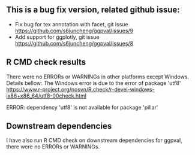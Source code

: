 ## This is a bug fix version, related github issue:
* Fix bug for tex annotation with facet, git issue https://github.com/s6juncheng/ggpval/issues/9
* Add support for ggplotly, git issue https://github.com/s6juncheng/ggpval/issues/8


## R CMD check results
There were no ERRORs or WARNINGs in other platforms except Windows. Details bellow:
The Windows error is due to the error of package 'utf8'
https://www.r-project.org/nosvn/R.check/r-devel-windows-ix86+x86_64/utf8-00check.html

ERROR: dependency 'utf8' is not available for package 'pillar'


## Downstream dependencies
I have also run R CMD check on downstream dependencies for ggpval, there were no ERRORs or WARNINGs.
